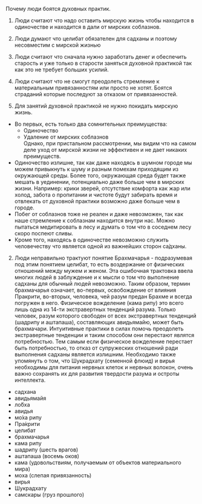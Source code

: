 Почему люди боятся духовных практик.
1. Люди считают что надо оставить мирскую жизнь чтобы находится в одиночестве и находится в дали от мирских соблазнов.
2. Люди думают что целибат обязателен для садханы и поэтому несовместим с мирской жизнью
3. Люди считают что сначала нужно заработать денег и обеспечить старость и уже только в старости заняться духовной практикой так как это не требует больших усилий.
4. Люди считают что не смогут преодолеть стремление к материальным привязанностям или просто не хотят. Боятся страданий которые последуют за отказом от привязанностей.

1. Для занятий духовной практикой не нужно покидать мирскую жизнь.
* Во первых, есть только два сомнительных преимущества:
  * Одиночество
  * Удаление от мирских соблазнов    
Однако, при пристальном рассмотрении, мы видим что на самом деле уход от мирской жизни не эффективен и не дает никаких преимуществ.
* Одиночество излишне, так как даже находясь в шумном городе мы можем привыкнуть к шуму и разным помехам приходящим из окружающей среды. Более того, окружающая среда будет также мешать в уединении, потенциально даже больше чем в мирских жизни. Например: крики зверей, отсутствие комфорта как жар или холод, забота о пропитании и чистоте будут забирать время и отвлекать от духовной практики возможно даже больше чем в городе.
* Побег от соблазнов тоже не реален и даже невозможен, так как наше стремление к соблазнам находится внутри нас. Можно пытаться медитировать в лесу и думать о том что в соседнем лесу скоро поспеют сливы.
* Кроме того, находясь в одиночестве невозможно служить человечеству что является одной из важнейших сторон са́дханы.

2. Люди неправильно трактуют понятие Брахмачарья - подразумевая под этим понятием целибат, то есть воздержание от физических отношений между мужем и женом. Эта ошибочная трактовка ввела многих людей в заблуждение и к мысли о том что выполнение садханы для обычный людей невозможно. Таким образом, термин брахмачарья означает, во-первых, освобождение от влияния Пракрити, во-вторых, человека, чей разум предан Брахме и всегда погружен в него. Физическое вожделение (кама рипу) это всего лишь одна из 14-ти экстравертных тенденций разума. Только человек, разум которого свободен от всех экстравертных тенденций (шадрипу и аштапаша), составляющих авидьямайю, может быть брахмачари. Интуитивные практики в силах помочь преодолеть экстравертные тенденции и таким способом они перестают являтся потребностью. Тем самым если физическое вожделение перестает быть потребностью, то отказ от супружеских отношений ради выполнения садханы является излишним. Необходимо также упомянуть о том, что Шукрадхату (семенной флюид) и вирья необходимы для питания нервных клеток и нервных волокон, очень важно сохранять их для развития твердости разума и остроты интеллекта.

- садхана 
- авидьямайя 
- ло́бха 
- авидья 
- мо́ха рипу 
- Пра́крити 
- целибат
- брахмачарья 
- кама рипу 
- шадрипу (шесть врагов) 
- аштапаша (восемь оков)
- кама (удовольствиям, получаемым от объектов материального мира) 
- моха (слепая привязанность)
- вирья 
- Шукрадхату 
- самскары (груз прошлого)
